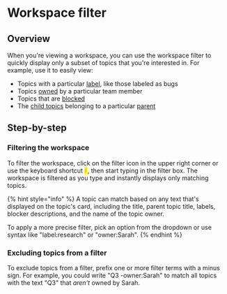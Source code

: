 # Workspace filter

## Overview

When you're viewing a workspace, you can use the workspace filter to quickly display only a subset of topics that you're interested in. For example, use it to easily view:

* Topics with a particular [label](../topics/labels.md), like those labeled as bugs
* Topics [owned](../topics/ownership.md) by a particular team member
* Topics that are [blocked](../discussion/blockers.md)
* The [child topics](flexible-topic-hierarchies.md) belonging to a particular [parent](flexible-topic-hierarchies.md)

## Step-by-step

### Filtering the workspace

To filter the workspace, click on the filter icon in the upper right corner or use the keyboard shortcut <mark style="color:orange;background-color:yellow;">`F`</mark>, then start typing in the filter box. The workspace is filtered as you type and instantly displays only matching topics.

{% hint style="info" %}
A topic can match based on any text that's displayed on the topic's card, including the title, parent topic title, labels, blocker descriptions, and the name of the topic owner.

To apply a more precise filter, pick an option from the dropdown or use syntax like "label:research" or "owner:Sarah".
{% endhint %}

### Excluding topics from a filter

To exclude topics from a filter, prefix one or more filter terms with a minus sign. For example, you could write "Q3 -owner:Sarah" to match all topics with the text "Q3" that _aren't_ owned by Sarah.
